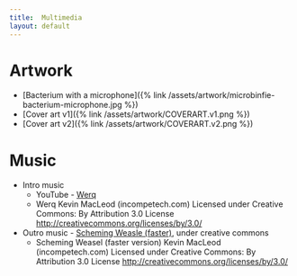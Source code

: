 ```yaml
---
title:  Multimedia
layout: default
---
```


# Artwork

* [Bacterium with a microphone]({% link /assets/artwork/microbinfie-bacterium-microphone.jpg %})
* [Cover art v1]({% link /assets/artwork/COVERART.v1.png %})
* [Cover art v2]({% link /assets/artwork/COVERART.v2.png %})

# Music

* Intro music 
  * YouTube - [Werq](https://youtu.be/Mf9WroOPCwI)
  * Werq Kevin MacLeod (incompetech.com) Licensed under Creative Commons: By Attribution 3.0 License http://creativecommons.org/licenses/by/3.0/
* Outro music - [Scheming Weasle (faster)](https://incompetech.com/music/royalty-free/index.html?isrc=USUAN1100085), under creative commons
  * Scheming Weasel (faster version) Kevin MacLeod (incompetech.com) Licensed under Creative Commons: By Attribution 3.0 License http://creativecommons.org/licenses/by/3.0/ 

